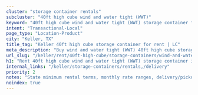 ```yaml
---
cluster: "storage container rentals"
subcluster: "40ft high cube wind and water tight (WWT)"
keyword: "40ft high cube wind and water tight (WWT) storage container for rent Keller, TX"
intent: "Transactional-Local"
page_type: "Location-Product"
city: "Keller, TX"
title_tag: "Keller 40ft high cube storage container for rent | LC"
meta_description: "Buy wind and water tight (WWT) 40ft high cube storage container rent with local delivery in Keller, TX. LC Container — local Since 2003. Request a fast quote today."
url_slug: "/keller/rent/40ft-high-cube/storage-containers/wind-and-water-tight-wwt"
h1: "Rent 40ft high cube wind and water tight (WWT) storage container in Keller"
internal_links: "/keller/storage-containers/rentals,/delivery"
priority: 2
notes: "State minimum rental terms, monthly rate ranges, delivery/pickup fees, service area."
noindex: true
---
```


<!-- TODO: Add unique city/inventory copy, images, and internal links here. -->

